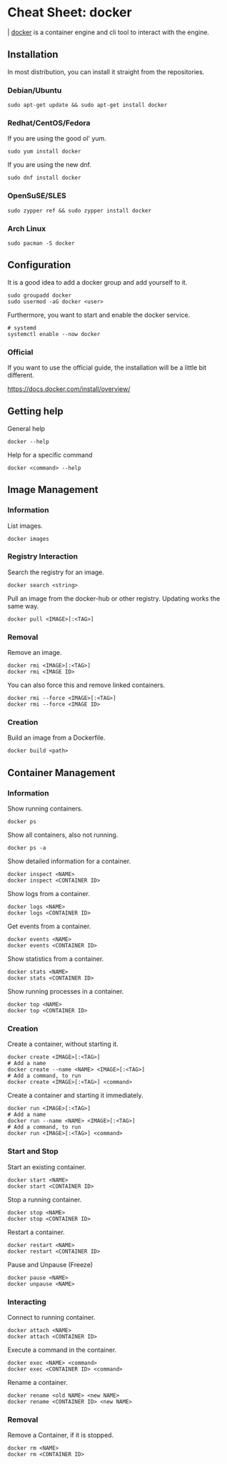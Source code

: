 # Cheat Sheet: docker

| [docker](https://www.docker.com/) is a container engine and cli tool to interact with the engine.

## Installation

In most distribution, you can install it straight from the repositories.


### Debian/Ubuntu

```
sudo apt-get update && sudo apt-get install docker
```

### Redhat/CentOS/Fedora

If you are using the good ol' yum.

```
sudo yum install docker
```

If you are using the new dnf.

```
sudo dnf install docker
```

### OpenSuSE/SLES

```
sudo zypper ref && sudo zypper install docker
```

### Arch Linux

```
sudo pacman -S docker
```

## Configuration

It is a good idea to add a docker group and add yourself to it.

```
sudo groupadd docker
sudo usermod -aG docker <user>
```

Furthermore, you want to start and enable the docker service.

```
# systemd
systemctl enable --now docker
```
### Official

If you want to use the official guide, the installation will be a little bit
different.

<https://docs.docker.com/install/overview/>

## Getting help

General help

```
docker --help
```

Help for a specific command

```
docker <command> --help
```

## Image Management

### Information

List images.

```
docker images
```

### Registry Interaction

Search the registry for an image.

```
docker search <string>
```

Pull an image from the docker-hub or other registry.
Updating works the same way.

```
docker pull <IMAGE>[:<TAG>]
```

### Removal

Remove an image.

```
docker rmi <IMAGE>[:<TAG>]
docker rmi <IMAGE ID>
```

You can also force this and remove linked containers.

```
docker rmi --force <IMAGE>[:<TAG>]
docker rmi --force <IMAGE ID>
```

### Creation

Build an image from a Dockerfile.

```
docker build <path>
```

## Container Management

### Information

Show running containers.

```
docker ps
```

Show all containers, also not running.

```
docker ps -a
```

Show detailed information for a container.

```
docker inspect <NAME>
docker inspect <CONTAINER ID>
```

Show logs from a container.

```
docker logs <NAME>
docker logs <CONTAINER ID>
```

Get events from a container.

```
docker events <NAME>
docker events <CONTAINER ID>
```

Show statistics from a container.

```
docker stats <NAME>
docker stats <CONTAINER ID>
```

Show running processes in a container.

```
docker top <NAME>
docker top <CONTAINER ID>
```

### Creation

Create a container, without starting it.

```
docker create <IMAGE>[:<TAG>]
# Add a name
docker create --name <NAME> <IMAGE>[:<TAG>]
# Add a command, to run
docker create <IMAGE>[:<TAG>] <command>
```

Create a container and starting it immediately.

```
docker run <IMAGE>[:<TAG>]
# Add a name
docker run --name <NAME> <IMAGE>[:<TAG>]
# Add a command, to run
docker run <IMAGE>[:<TAG>] <command>
```

### Start and Stop

Start an existing container.

```
docker start <NAME>
docker start <CONTAINER ID>
```

Stop a running container.

```
docker stop <NAME>
docker stop <CONTAINER ID>
```

Restart a container.

```
docker restart <NAME>
docker restart <CONTAINER ID>
```

Pause and Unpause (Freeze)

```
docker pause <NAME>
docker unpause <NAME>
```

### Interacting

Connect to running container.

```
docker attach <NAME>
docker attach <CONTAINER ID>
```

Execute a command in the container.

```
docker exec <NAME> <command>
docker exec <CONTAINER ID> <command>
```

Rename a container.

```
docker rename <old NAME> <new NAME>
docker rename <CONTAINER ID> <new NAME>
```

### Removal

Remove a Container, if it is stopped.

```
docker rm <NAME>
docker rm <CONTAINER ID>
```
